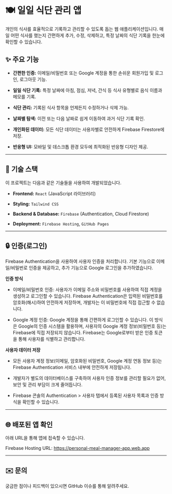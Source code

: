 # 🍽️ 일일 식단 관리 앱

개인의 식사를 효율적으로 기록하고 관리할 수 있도록 돕는 웹 애플리케이션입니다. 매일 어떤 식사를 했는지 간편하게 추가, 수정, 삭제하고, 특정 날짜의 식단 기록을 한눈에 확인할 수 있습니다.

## ✨ 주요 기능

* **간편한 인증:** 이메일/비밀번호 또는 Google 계정을 통한 손쉬운 회원가입 및 로그인, 로그아웃 기능.

* **일일 식단 기록:** 특정 날짜에 아침, 점심, 저녁, 간식 등 식사 유형별로 음식 이름과 메모를 기록.

* **식단 관리:** 기록된 식사 항목을 언제든지 수정하거나 삭제 가능.

* **날짜별 탐색:** 이전 또는 다음 날짜로 쉽게 이동하여 과거 식단 기록 확인.

* **개인화된 데이터:** 모든 식단 데이터는 사용자별로 안전하게 Firebase Firestore에 저장.

* **반응형 UI:** 모바일 및 데스크톱 환경 모두에 최적화된 반응형 디자인 제공.

---

## 🚀 기술 스택

이 프로젝트는 다음과 같은 기술들을 사용하여 개발되었습니다.

* **Frontend:** `React` (JavaScript 라이브러리)

* **Styling:** `Tailwind CSS`

* **Backend & Database:** `Firebase` (Authentication, Cloud Firestore)

* **Deployment:** `Firebase Hosting`, `GitHub Pages`

---

## 🔒 인증(로그인)
Firebase Authentication을 사용하여 사용자 인증을 처리합니다. 기본 기능으로 이메일/비밀번로 인증을 제공하고, 추가 기능으로 Google 로그인을 추가하였습니다.

**인증 방식**
- 이메일/비밀번호 인증:
사용자가 이메일 주소와 비밀번호를 사용하여 직접 계정을 생성하고 로그인할 수 있습니다. Firebase Authentication은 입력된 비밀번호를 암호화(해시)하여 안전하게 저장하며, 개발자는 이 비밀번호에 직접 접근할 수 없습니다.

- Google 계정 인증:
Google 계정을 통해 간편하게 로그인할 수 있습니다. 이 방식은 Google의 인증 시스템을 활용하며, 사용자의 Google 계정 정보(비밀번호 등)는 Firebase에 직접 저장되지 않습니다. Firebase는 Google로부터 받은 인증 토큰을 통해 사용자를 식별하고 관리합니다.

**사용자 데이터 저장**
- 모든 사용자 계정 정보(이메일, 암호화된 비밀번호, Google 계정 연동 정보 등)는 Firebase Authentication 서비스 내부에 안전하게 저장됩니다.

- 개발자가 별도의 데이터베이스를 구축하여 사용자 인증 정보를 관리할 필요가 없어, 보안 및 관리 부담이 크게 줄어듭니다.

- Firebase 콘솔의 Authentication > 사용자 탭에서 등록된 사용자 목록과 인증 방식을 확인할 수 있습니다.

---

## 🌐 배포된 앱 확인
아래 URL을 통해 앱에 접속할 수 있습니다.

Firebase Hosting URL:
https://personal-meal-manager-app.web.app

---

## ✉️ 문의
궁금한 점이나 피드백이 있으시면 GitHub 이슈를 통해 알려주세요.
